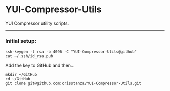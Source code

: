 # YUI-Compressor-Utils

YUI Compressor utility scripts.
________________________________________________________________

### Initial setup:

	ssh-keygen -t rsa -b 4096 -C "YUI-Compressor-Utils@github"
	cat ~/.ssh/id_rsa.pub

Add the key to GitHub and then...

	mkdir ~/GitHub
	cd ~/GitHub
	git clone git@github.com:crisstanza/YUI-Compressor-Utils.git
